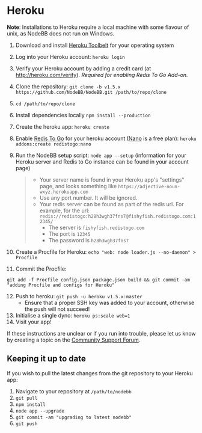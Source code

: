 Heroku
======

**Note**: Installations to Heroku require a local machine with some
flavour of unix, as NodeBB does not run on Windows.

1.  Download and install [Heroku Toolbelt](https://toolbelt.heroku.com/)
    for your operating system
2.  Log into your Heroku account: `heroku login`
3.  Verify your Heroku account by adding a credit card (at
    <http://heroku.com/verify>). *Required for enabling Redis To
    Go Add-on.*
4.  Clone the repository:
    `git clone -b v1.5.x https://github.com/NodeBB/NodeBB.git /path/to/repo/clone`
5.  `cd /path/to/repo/clone`
6.  Install dependencies locally `npm install --production`
7.  Create the heroku app: `heroku create`
8.  Enable [Redis To Go](https://addons.heroku.com/redistogo) for your
    heroku account ([Nano](https://addons.heroku.com/redistogo#nano) is
    a free plan): `heroku addons:create redistogo:nano`
9.  Run the NodeBB setup script: `node app --setup` (information for
    your Heroku server and Redis to Go instance can be found in your
    account page)

    > -   Your server name is found in your Heroku app's "settings"
    >     page, and looks something like
    >     `https://adjective-noun-wxyz.herokuapp.com`
    > -   Use any port number. It will be ignored.
    > -   Your redis server can be found as part of the redis url. For
    >     example, for the url:
    >     `redis://redistogo:h28h3wgh37fns7@fishyfish.redistogo.com:12345/`
    >     -   The server is `fishyfish.redistogo.com`
    >     -   The port is `12345`
    >     -   The password is `h28h3wgh37fns7`

10. Create a Procfile for Heroku:
    `echo "web: node loader.js --no-daemon" > Procfile`
11. Commit the Procfile:

```
git add -f Procfile config.json package.json build && git commit -am "adding Procfile and configs for Heroku"
```

12. Push to heroku: `git push -u heroku v1.5.x:master`
    * Ensure that a proper SSH key was added to your account, otherwise the push will not succeed!
13. Initialise a single dyno: `heroku ps:scale web=1`
14. Visit your app!

If these instructions are unclear or if you run into trouble, please let
us know by creating a topic on the [Community Support
Forum](https://community.nodebb.org).

Keeping it up to date
---------------------

If you wish to pull the latest changes from the git repository to your
Heroku app:

1.  Navigate to your repository at `/path/to/nodebb`
2.  `git pull`
3.  `npm install`
4.  `node app --upgrade`
5.  `git commit -am "upgrading to latest nodebb"`
6.  `git push`

